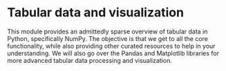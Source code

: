 # Tabular data and visualization
This module provides an admittedly sparse overview of tabular data in Python, specifically NumPy. The objective is that we get to all the core functionality, while also providing other curated resources to help in your understanding. We will also go over the Pandas and Matplotlib libraries for more advanced tabular data processing and visualization.


